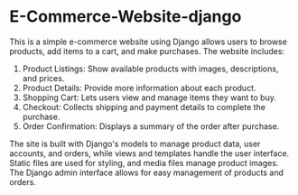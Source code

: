 # E-Commerce-Website-django
This is a simple e-commerce website using Django allows users to browse products, add items to a cart, and make purchases. The website includes:

1. Product Listings: Show available products with images, descriptions, and prices.
2. Product Details: Provide more information about each product.
3. Shopping Cart: Lets users view and manage items they want to buy.
4. Checkout: Collects shipping and payment details to complete the purchase.
5. Order Confirmation: Displays a summary of the order after purchase.

The site is built with Django's models to manage product data, user accounts, and orders, while views and templates handle the user interface. Static files are used for styling, and media files manage product images. The Django admin interface allows for easy management of products and orders.
